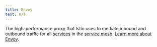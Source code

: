 ```yaml
---
title: Envoy
test: n/a
---
```


The high-performance proxy that Istio uses to mediate inbound and outbound traffic for all [services](/docs/reference/glossary/#service) in the
[service mesh](/docs/reference/glossary/#service-mesh). [Learn more about Envoy](https://www.envoyproxy.io/).
